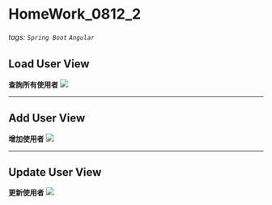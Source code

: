 # HomeWork_0812_2
###### tags: `Spring Boot` `Angular` 



## Load User View
**查詢所有使用者**
![](https://i.imgur.com/1b8wI4v.jpg)


---
## Add User View
**增加使用者**
![](https://i.imgur.com/LMF7omC.jpg)


---
## Update User View
**更新使用者**
![](https://i.imgur.com/bh6vCSP.jpg)

